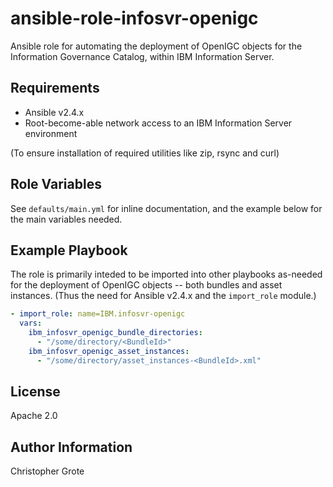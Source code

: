 # ansible-role-infosvr-openigc

Ansible role for automating the deployment of OpenIGC objects for the Information Governance Catalog, within IBM Information Server.

## Requirements

- Ansible v2.4.x
- Root-become-able network access to an IBM Information Server environment

(To ensure installation of required utilities like zip, rsync and curl)

## Role Variables

See `defaults/main.yml` for inline documentation, and the example below for the main variables needed.

## Example Playbook

The role is primarily inteded to be imported into other playbooks as-needed for the deployment of OpenIGC objects -- both bundles and asset instances. (Thus the need for Ansible v2.4.x and the `import_role` module.)

```yml
- import_role: name=IBM.infosvr-openigc
  vars:
    ibm_infosvr_openigc_bundle_directories:
      - "/some/directory/<BundleId>"
    ibm_infosvr_openigc_asset_instances:
      - "/some/directory/asset_instances-<BundleId>.xml"
```

## License

Apache 2.0

## Author Information

Christopher Grote
